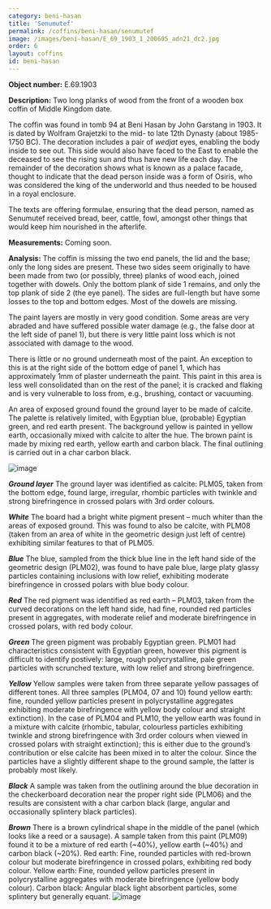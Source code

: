 ```yaml
---
category: beni-hasan
title: 'Senumutef'
permalink: /coffins/beni-hasan/senumutef
image: /images/beni-hasan/E_69_1903_1_200605_adn21_dc2.jpg
order: 6
layout: coffins
id: beni-hasan
---
```


**Object number:** E.69.1903

**Description:** Two long planks of wood from the front of a wooden box coffin of Middle Kingdom date. 

The coffin was found in tomb 94 at Beni Hasan by John Garstang in 1903. It is dated by Wolfram Grajetzki to the mid- to late 12th Dynasty (about 1985-1750 BC). The decoration includes a pair of _wedjat_ eyes, enabling the body inside to see out. This side would also have faced to the East to enable the deceased to see the rising sun and thus have new life each day. The remainder of the decoration shows what is known as a palace facade, thought to indicate that the dead person inside was a form of Osiris, who was considered the king of the underworld and thus needed to be housed in a royal enclosure.

The texts are offering formulae, ensuring that the dead person, named as Senumutef received bread, beer, cattle, fowl, amongst other things that would keep him nourished in the afterlife.

**Measurements:** Coming soon.

**Analysis:** The coffin is missing the two end panels, the lid and the base; only the long sides are present.  These two sides seem originally to have been made from two (or possibly, three) planks of wood each, joined together with dowels.  Only the bottom plank of side 1 remains, and only the top plank of side 2 (the eye panel).  The sides are full-length but have some losses to the top and bottom edges.  Most of the dowels are missing.

The paint layers are mostly in very good condition.  Some areas are very abraded and have suffered possible water damage (e.g., the false door at the left side of panel 1), but there is very little paint loss which is not associated with damage to the wood.  

There is little or no ground underneath most of the paint.  An exception to this is at the right side of the bottom edge of panel 1, which has approximately 1mm of plaster underneath the paint.  This paint in this area is less well consolidated than on the rest of the panel; it is cracked and flaking and is very vulnerable to loss from, e.g., brushing, contact or vacuuming.

An area of exposed ground found the ground layer to be made of calcite. The palette is relatively limited, with Egyptian blue, (probable) Egyptian green, and red earth present. The background yellow is painted in yellow earth, occasionally mixed with calcite to alter the hue. The brown paint is made by mixing red earth, yellow earth and carbon black. The final outlining is carried out in a char carbon black. 

![image](https://user-images.githubusercontent.com/45968885/132721611-01f38a92-b007-47d0-b75a-92eb093955e1.png)

***Ground layer***
The ground layer was identified as calcite: PLM05, taken from the bottom edge, found large, irregular, rhombic particles with twinkle and strong birefringence in crossed polars with 3rd order colours. 

***White***
The board had a bright white pigment present – much whiter than the areas of exposed ground. This was found to also be calcite, with PLM08 (taken from an area of white in the geometric design just left of centre) exhibiting similar features to that of PLM05. 

***Blue***
The blue, sampled from the thick blue line in the left hand side of the geometric design (PLM02), was found to have pale blue, large platy glassy particles containing inclusions with low relief, exhibiting moderate birefringence in crossed polars with blue body colour. 

***Red***
The red pigment was identified as red earth – PLM03, taken from the curved decorations on the left hand side, had fine, rounded red particles present in aggregates, with moderate relief and moderate birefringence in crossed polars, with red body colour. 

***Green***
The green pigment was probably Egyptian green. PLM01 had characteristics consistent with Egyptian green, however this pigment is difficult to identify postively: large, rough polycrystalline, pale green particles with scrunched texture, with low relief and strong birefringence. 

***Yellow***
Yellow samples were taken from three separate yellow passages of different tones. All three samples (PLM04, 07 and 10) found yellow earth: fine, rounded yellow particles present in polycrystalline aggregates exhibiting moderate birefringence with yellow body colour and straight extinction). In the case of PLM04 and PLM10, the yellow earth was found in a mixture with calcite (rhombic, tabular, colourless particles exhibiting twinkle and strong birefringence with 3rd order colours when viewed in crossed polars with straight extinction); this is either due to the ground’s contribution or else calcite has been mixed in to alter the colour. Since the particles have a slightly different shape to the ground sample, the latter is probably most likely. 

***Black***
A sample was taken from the outlining around the blue decoration in the checkerboard decoration near the proper right side (PLM06) and the results are consistent with a char carbon black (large, angular and occasionally splintery black particles).

***Brown***
There is a brown cylindrical shape in the middle of the panel (which looks like a reed or a sausage). A sample taken from this paint (PLM09) found it to be a mixture of red earth (~40%), yellow earth (~40%) and carbon black (~20%).
Red earth: Fine, rounded particles with red-brown colour but moderate birefringence in crossed polars, exhibiting red body colour. 
Yellow earth: Fine, rounded yellow particles present in polycrystalline aggregates with moderate birefringence (yellow body colour). 
Carbon black: Angular black light absorbent particles, some splintery but generally equant. 
![image](https://user-images.githubusercontent.com/45968885/132721739-593d8114-a84b-4d1e-b4d5-0c591bbc58f4.png)

